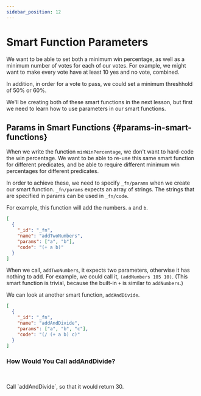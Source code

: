 ```yaml
---
sidebar_position: 12
---
```


# Smart Function Parameters

We want to be able to set both a minimum win percentage, as well as a minimum number of votes for each of our votes. For example, we might want to make every vote have at least 10 yes and no vote, combined.

In addition, in order for a vote to pass, we could set a minimum threshhold of 50% or 60%.

We'll be creating both of these smart functions in the next lesson, but first we need to learn how to use parameters in our smart functions.

## Params in Smart Functions {#params-in-smart-functions}

When we write the function `minWinPercentage`, we don't want to hard-code the win percentage. We want to be able to re-use this same smart function for different predicates, and be able to require different minimum win percentages for different predicates.

In order to achieve these, we need to specify `_fn/params` when we create our smart function.
`_fn/params` expects an array of strings. The strings that are specified in params can be used in `_fn/code`.

For example, this function will add the numbers. `a` and `b`.

```json
[
  {
    "_id": "_fn",
    "name": "addTwoNumbers",
    "params": ["a", "b"],
    "code": "(+ a b)"
  }
]
```

When we call, `addTwoNumbers`, it expects two parameters, otherwise it has nothing to add. For example, we could call it, `(addNumbers 105 10)`. (This smart function is trivial, because the built-in `+` is similar to `addNumbers`.)

We can look at another smart function, `addAndDivide`.

```json
[
  {
    "_id": "_fn",
    "name": "addAndDivide",
    "params": ["a", "b", "c"],
    "code": "(/ (+ a b) c)"
  }
]
```

<div class="challenge">
<h3>How Would You Call addAndDivide?</h3>
<br/>
<p>Call `addAndDivide`, so that it would return 30.</p>

</div>
